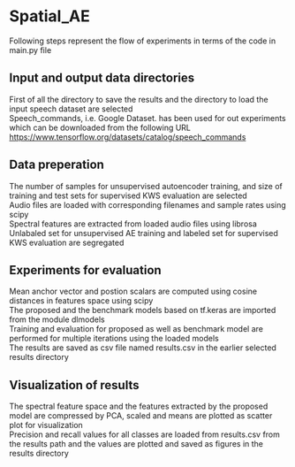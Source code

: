 # Spatial_AE
Following steps represent the flow of experiments in terms of the code in main.py file

## Input and output data directories
First of all the directory to save the results and the directory to load the input speech dataset are selected  
Speech_commands, i.e. Google Dataset. has been used for out experiments which can be downloaded from the following URL  
https://www.tensorflow.org/datasets/catalog/speech_commands

## Data preperation
The number of samples for unsupervised autoencoder training, and size of training and test sets for supervised KWS evaluation are selected  
Audio files are loaded with corresponding filenames and sample rates using scipy  
Spectral features are extracted from loaded audio files using librosa  
Unlabaled set for unsupervised AE training and labeled set for   supervised KWS evaluation are segregated  

## Experiments for evaluation
Mean anchor vector and postion scalars are computed using cosine distances in features space using scipy  
The proposed and the benchmark models based on tf.keras are imported from the module dlmodels  
Training and evaluation for proposed as well as benchmark model are performed for multiple iterations using the loaded models  
The results are saved as csv file named results.csv in the earlier selected results directory  

## Visualization of results
The spectral feature space and the features extracted by the proposed model are compressed by PCA, scaled and means are plotted as scatter plot for visualization  
Precision and recall values for all classes are loaded from results.csv from the results path and the values are plotted and saved as figures in the results directory
